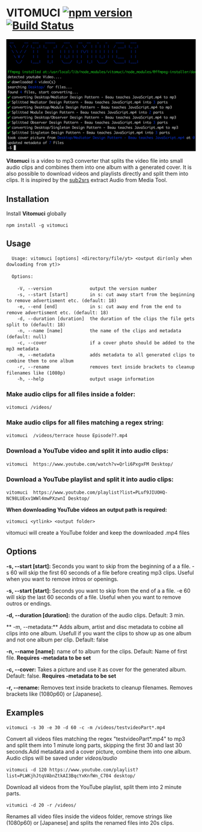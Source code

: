 
# VITOMUCI [![npm version](https://badge.fury.io/js/vitomuci.svg)](https://badge.fury.io/js/vitomuci) [![Build Status](https://travis-ci.org/jufabeck2202/vitomuci.svg?branch=master)](https://travis-ci.org/jufabeck2202/vitomuci)
![](https://raw.githubusercontent.com/jufabeck2202/vitomuci/master/picture.png)

**Vitomuci** is a video to mp3 converter that splits the video file into small audio clips and combines them into one album with a generated cover. It is also possible to download videos and playlists directly and split them into clips.
It is inspired by the [sub2srs](http://subs2srs.sourceforge.net/#extract_audio) extract Audio from Media Tool.
## Installation
Install **Vitomuci** globally

```shell
npm install -g vitomuci
```
## Usage
```shell
  Usage: vitomuci [options] <directory/file/yt> <output dir(only when dowloading from yt)>

  Options:

    -V, --version              output the version number
    -s, --start [start]        in s: cut away start from the beginning to remove advertisment etc. (default: 18)
    -e, --end [end]            in s: cut away end from the end to remove advertisment etc. (default: 18)
    -d, --duration [duration]  the duration of the clips the file gets split to (default: 18)
    -n, --name [name]          the name of the clips and metadata (default: null)
    -c, --cover                if a cover photo should be added to the mp3 metadata
    -m, --metadata             adds metadata to all generated clips to combine them to one album
    -r, --rename               removes text inside brackets to cleanup filenames like (1080p)
    -h, --help                 output usage information
```
### Make audio clips for all files inside a folder:
```shell
vitomuci /videos/
```
### Make audio clips for all files matching a regex string:
```shell
vitomuci  /videos/terrace house Episode??.mp4
```

### Download a YouTube video and split it into audio clips:
```shell
vitomuci  https://www.youtube.com/watch?v=Qrli6PxgxFM Desktop/
```
### Download a YouTube playlist and split it into audio clips:
```shell
vitomuci  https://www.youtube.com/playlist?list=PLuf9JIUOHQ-NC98LUExv1WWl4mwPXzwnI Desktop/
```
**When downloading YouTube videos an output path is required:** 
```shell
vitomuci <ytlink> <output folder>

```
vitomuci will create a YouTube folder and keep the downloaded .mp4 files 

## Options
**-s, --start [start]:** Seconds you want to skip from the beginning of a a file. -s 60 will skip the first 60 seconds of a file before creating mp3 clips. Useful when you want to remove intros or openings.

**-s, --start [start]:** Seconds you want to skip from the end of a a file. -e 60 will skip the last 60 seconds of a file. Useful when you want to remove outros or endings.

**-d, --duration [duration]:** the duration of the audio clips. Default: 3 min.

** -m, --metadata:** Adds album, artist and disc metadata to cobine all clips into one album. Usefull if you want the clips to show up as one album and not one album per clip. Default: false

**-n, --name [name]:** name of to album for the clips. Default: Name of first file. **Requires -metadata to be set**

**-c, --cover:** Takes a picture and use it as cover for the generated album. Default: false. **Requires -metadata to be set**

**-r, --rename:** Removes text inside brackets to cleanup filenames. Removes brackets like (1080p60) or [Japanese]. 


## Examples
```shell
vitomuci -s 30 -e 30 -d 60 -c -m /videos/testvideoPart*.mp4
```
Convert all videos files matching the regex "testvideoPart*.mp4" to mp3 and split them into 1 minute long parts, skipping the first 30 and last 30 seconds.Add metadata and a cover picture, combine them into one album. Audio clips will be saved under *videos/audio*

```shell
vitomuci -d 120 https://www.youtube.com/playlist?list=PLWKjhJtqVAbnZtkAI3BqcYxKnfWn_C704 desktop/
```
Download all videos from the YouTube playlist, split them into 2 minute parts.

```shell
vitumici -d 20 -r /videos/
```
Renames all video files inside the videos folder, remove strings like (1080p60) or [Japanese] and splits the renamed files into 20s clips.
